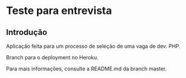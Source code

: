 # Teste para entrevista

## Introdução

Aplicação feita para um processo de seleção de uma vaga de dev. PHP.

Branch para o deployment no Heroku.

Para mais informações, consulte a README.md da branch master.